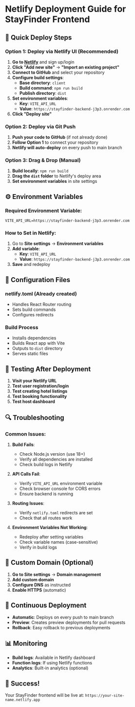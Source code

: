 # Netlify Deployment Guide for StayFinder Frontend

## 🚀 Quick Deploy Steps

### Option 1: Deploy via Netlify UI (Recommended)

1. **Go to [Netlify](https://netlify.com)** and sign up/login
2. **Click "Add new site"** → **"Import an existing project"**
3. **Connect to GitHub** and select your repository
4. **Configure build settings**:
   - **Base directory**: `client`
   - **Build command**: `npm run build`
   - **Publish directory**: `dist`
5. **Set environment variables**:
   - **Key**: `VITE_API_URL`
   - **Value**: `https://stayfinder-backend-j3p3.onrender.com`
6. **Click "Deploy site"**

### Option 2: Deploy via Git Push

1. **Push your code to GitHub** (if not already done)
2. **Follow Option 1** to connect your repository
3. **Netlify will auto-deploy** on every push to main branch

### Option 3: Drag & Drop (Manual)

1. **Build locally**: `npm run build`
2. **Drag the `dist` folder** to Netlify's deploy area
3. **Set environment variables** in site settings

## ⚙️ Environment Variables

### Required Environment Variable:
```
VITE_API_URL=https://stayfinder-backend-j3p3.onrender.com
```

### How to Set in Netlify:
1. Go to **Site settings** → **Environment variables**
2. **Add variable**:
   - **Key**: `VITE_API_URL`
   - **Value**: `https://stayfinder-backend-j3p3.onrender.com`
3. **Save** and redeploy

## 🔧 Configuration Files

### netlify.toml (Already created)
- Handles React Router routing
- Sets build commands
- Configures redirects

### Build Process
- Installs dependencies
- Builds React app with Vite
- Outputs to `dist` directory
- Serves static files

## 🧪 Testing After Deployment

1. **Visit your Netlify URL**
2. **Test user registration/login**
3. **Test creating hotel listings**
4. **Test booking functionality**
5. **Test host dashboard**

## 🔍 Troubleshooting

### Common Issues:

1. **Build Fails**:
   - Check Node.js version (use 18+)
   - Verify all dependencies are installed
   - Check build logs in Netlify

2. **API Calls Fail**:
   - Verify `VITE_API_URL` environment variable
   - Check browser console for CORS errors
   - Ensure backend is running

3. **Routing Issues**:
   - Verify `netlify.toml` redirects are set
   - Check that all routes work

4. **Environment Variables Not Working**:
   - Redeploy after setting variables
   - Check variable names (case-sensitive)
   - Verify in build logs

## 📱 Custom Domain (Optional)

1. **Go to Site settings** → **Domain management**
2. **Add custom domain**
3. **Configure DNS** as instructed
4. **Enable HTTPS** (automatic)

## 🔄 Continuous Deployment

- **Automatic**: Deploys on every push to main branch
- **Preview**: Creates preview deployments for pull requests
- **Rollback**: Easy rollback to previous deployments

## 📊 Monitoring

- **Build logs**: Available in Netlify dashboard
- **Function logs**: If using Netlify functions
- **Analytics**: Built-in analytics (optional)

## 🎉 Success!

Your StayFinder frontend will be live at: `https://your-site-name.netlify.app` 